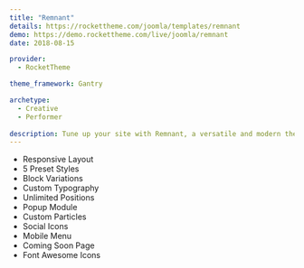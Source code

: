 ```yaml
---
title: "Remnant"
details: https://rockettheme.com/joomla/templates/remnant
demo: https://demo.rockettheme.com/live/joomla/remnant
date: 2018-08-15

provider: 
  - RocketTheme

theme_framework: Gantry

archetype:
  - Creative
  - Performer
  
description: Tune up your site with Remnant, a versatile and modern theme that really rocks. Bring the noise with integrated music players that support SoundCloud, External, and Local audio files. Even more, showcase your latest videos with the new Video Grid particle.
---
```


* Responsive Layout
* 5 Preset Styles
* Block Variations
* Custom Typography
* Unlimited Positions
* Popup Module
* Custom Particles
* Social Icons
* Mobile Menu
* Coming Soon Page
* Font Awesome Icons	